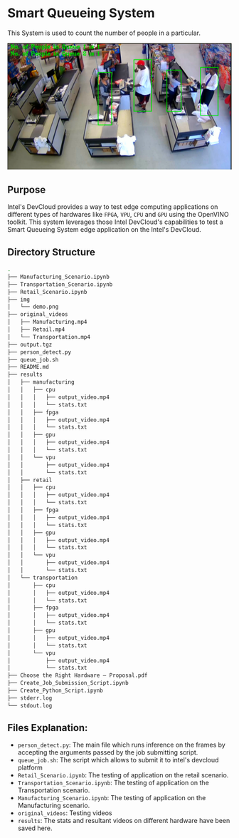 # Smart Queueing System

This System is used to count the number of people in a particular.

![](img/demo.png)

## Purpose

Intel's DevCloud provides a way to test edge computing applications on different types of hardwares like `FPGA`, `VPU`, `CPU` and `GPU` using the OpenVINO toolkit. This system leverages those Intel DevCloud's capabilities to test a Smart Queueing System edge application on the Intel's DevCloud.

## Directory Structure

```bash
.
├── Manufacturing_Scenario.ipynb
├── Transportation_Scenario.ipynb
├── Retail_Scenario.ipynb
├── img
│   └── demo.png
├── original_videos
│   ├── Manufacturing.mp4
│   ├── Retail.mp4
│   └── Transportation.mp4
├── output.tgz
├── person_detect.py
├── queue_job.sh
├── README.md
├── results
│   ├── manufacturing
│   │   ├── cpu
│   │   │   ├── output_video.mp4
│   │   │   └── stats.txt
│   │   ├── fpga
│   │   │   ├── output_video.mp4
│   │   │   └── stats.txt
│   │   ├── gpu
│   │   │   ├── output_video.mp4
│   │   │   └── stats.txt
│   │   └── vpu
│   │       ├── output_video.mp4
│   │       └── stats.txt
│   ├── retail
│   │   ├── cpu
│   │   │   ├── output_video.mp4
│   │   │   └── stats.txt
│   │   ├── fpga
│   │   │   ├── output_video.mp4
│   │   │   └── stats.txt
│   │   ├── gpu
│   │   │   ├── output_video.mp4
│   │   │   └── stats.txt
│   │   └── vpu
│   │       ├── output_video.mp4
│   │       └── stats.txt
│   └── transportation
│       ├── cpu
│       │   ├── output_video.mp4
│       │   └── stats.txt
│       ├── fpga
│       │   ├── output_video.mp4
│       │   └── stats.txt
│       ├── gpu
│       │   ├── output_video.mp4
│       │   └── stats.txt
│       └── vpu
│           ├── output_video.mp4
│           └── stats.txt
├── Choose the Right Hardware – Proposal.pdf
├── Create_Job_Submission_Script.ipynb
├── Create_Python_Script.ipynb
├── stderr.log
└── stdout.log
```

## Files Explanation:

* `person_detect.py`: The main file which runs inference on the frames by accepting the arguments passed by the job submitting script.
* `queue_job.sh`: The script which allows to submit it to intel's devcloud platform
* `Retail_Scenario.ipynb`: The testing of application on the retail scenario.
* `Transportation_Scenario.ipynb`: The testing of application on the Transportation scenario.
* `Manufacturing_Scenario.ipynb`: The testing of application on the Manufacturing scenario.
* `original_videos`: Testing videos
* `results`: The stats and resultant videos on different hardware have been saved here.